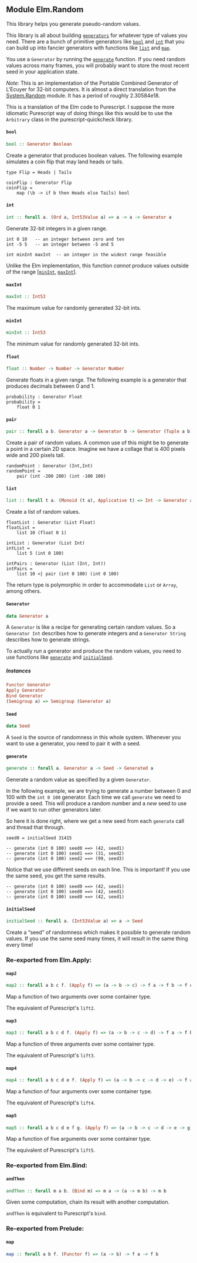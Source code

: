 ## Module Elm.Random

This library helps you generate pseudo-random values.

This library is all about building [`generators`](#Generator) for whatever
type of values you need. There are a bunch of primitive generators like
[`bool`](#bool) and [`int`](#int) that you can build up into fancier
generators with functions like [`list`](#list) and [`map`](#map).

You use a `Generator` by running the [`generate`](#generate) function. If you
need random values across many frames, you will probably want to store the
most recent seed in your application state.

*Note:* This is an implementation of the Portable Combined Generator of
L'Ecuyer for 32-bit computers. It is almost a direct translation from the
[System.Random](http://hackage.haskell.org/package/random-1.0.1.1/docs/System-Random.html)
module. It has a period of roughly 2.30584e18.

This is a translation of the Elm code to Purescript. I suppose the more idiomatic
Purescript way of doing things like this would be to use the `Arbitrary` class in
the purescript-quickcheck library.

#### `bool`

``` purescript
bool :: Generator Boolean
```

Create a generator that produces boolean values. The following example
simulates a coin flip that may land heads or tails.

    type Flip = Heads | Tails

    coinFlip : Generator Flip
    coinFlip =
        map (\b -> if b then Heads else Tails) bool

#### `int`

``` purescript
int :: forall a. (Ord a, Int53Value a) => a -> a -> Generator a
```

Generate 32-bit integers in a given range.

    int 0 10   -- an integer between zero and ten
    int -5 5   -- an integer between -5 and 5

    int minInt maxInt  -- an integer in the widest range feasible

Unlike the Elm implementation, this function *cannot* produce values outside of
the range [[`minInt`](#minInt), [`maxInt`](#maxInt)].

#### `maxInt`

``` purescript
maxInt :: Int53
```

The maximum value for randomly generated 32-bit ints.

#### `minInt`

``` purescript
minInt :: Int53
```

The minimum value for randomly generated 32-bit ints.

#### `float`

``` purescript
float :: Number -> Number -> Generator Number
```

Generate floats in a given range. The following example is a generator
that produces decimals between 0 and 1.

    probability : Generator Float
    probability =
        float 0 1

#### `pair`

``` purescript
pair :: forall a b. Generator a -> Generator b -> Generator (Tuple a b)
```

Create a pair of random values. A common use of this might be to generate
a point in a certain 2D space. Imagine we have a collage that is 400 pixels
wide and 200 pixels tall.

    randomPoint : Generator (Int,Int)
    randomPoint =
        pair (int -200 200) (int -100 100)

#### `list`

``` purescript
list :: forall t a. (Monoid (t a), Applicative t) => Int -> Generator a -> Generator (t a)
```

Create a list of random values.

    floatList : Generator (List Float)
    floatList =
        list 10 (float 0 1)

    intList : Generator (List Int)
    intList =
        list 5 (int 0 100)

    intPairs : Generator (List (Int, Int))
    intPairs =
        list 10 <| pair (int 0 100) (int 0 100)

The return type is polymorphic in order to accommodate `List` or `Array`, among others.

#### `Generator`

``` purescript
data Generator a
```

A `Generator` is like a recipe for generating certain random values. So a
`Generator Int` describes how to generate integers and a `Generator String`
describes how to generate strings.

To actually *run* a generator and produce the random values, you need to use
functions like [`generate`](#generate) and [`initialSeed`](#initialSeed).

##### Instances
``` purescript
Functor Generator
Apply Generator
Bind Generator
(Semigroup a) => Semigroup (Generator a)
```

#### `Seed`

``` purescript
data Seed
```

A `Seed` is the source of randomness in this whole system. Whenever
you want to use a generator, you need to pair it with a seed.

#### `generate`

``` purescript
generate :: forall a. Generator a -> Seed -> Generated a
```

Generate a random value as specified by a given `Generator`.

In the following example, we are trying to generate a number between 0 and 100
with the `int 0 100` generator. Each time we call `generate` we need to provide
a seed. This will produce a random number and a *new* seed to use if we want to
run other generators later.

So here it is done right, where we get a new seed from each `generate` call and
thread that through.

    seed0 = initialSeed 31415

    -- generate (int 0 100) seed0 ==> (42, seed1)
    -- generate (int 0 100) seed1 ==> (31, seed2)
    -- generate (int 0 100) seed2 ==> (99, seed3)

Notice that we use different seeds on each line. This is important! If you use
the same seed, you get the same results.

    -- generate (int 0 100) seed0 ==> (42, seed1)
    -- generate (int 0 100) seed0 ==> (42, seed1)
    -- generate (int 0 100) seed0 ==> (42, seed1)

#### `initialSeed`

``` purescript
initialSeed :: forall a. (Int53Value a) => a -> Seed
```

Create a &ldquo;seed&rdquo; of randomness which makes it possible to
generate random values. If you use the same seed many times, it will result
in the same thing every time!


### Re-exported from Elm.Apply:

#### `map2`

``` purescript
map2 :: forall a b c f. (Apply f) => (a -> b -> c) -> f a -> f b -> f c
```

Map a function of two arguments over some container type.

The equivalent of Purescript's `lift2`.

#### `map3`

``` purescript
map3 :: forall a b c d f. (Apply f) => (a -> b -> c -> d) -> f a -> f b -> f c -> f d
```

Map a function of three arguments over some container type.

The equivalent of Purescript's `lift3`.

#### `map4`

``` purescript
map4 :: forall a b c d e f. (Apply f) => (a -> b -> c -> d -> e) -> f a -> f b -> f c -> f d -> f e
```

Map a function of four arguments over some container type.

The equivalent of Purescript's `lift4`.

#### `map5`

``` purescript
map5 :: forall a b c d e f g. (Apply f) => (a -> b -> c -> d -> e -> g) -> f a -> f b -> f c -> f d -> f e -> f g
```

Map a function of five arguments over some container type.

The equivalent of Purescript's `lift5`.

### Re-exported from Elm.Bind:

#### `andThen`

``` purescript
andThen :: forall m a b. (Bind m) => m a -> (a -> m b) -> m b
```

Given some computation, chain its result with another computation.

`andThen` is equivalent to Purescript's `bind`.

### Re-exported from Prelude:

#### `map`

``` purescript
map :: forall a b f. (Functor f) => (a -> b) -> f a -> f b
```

